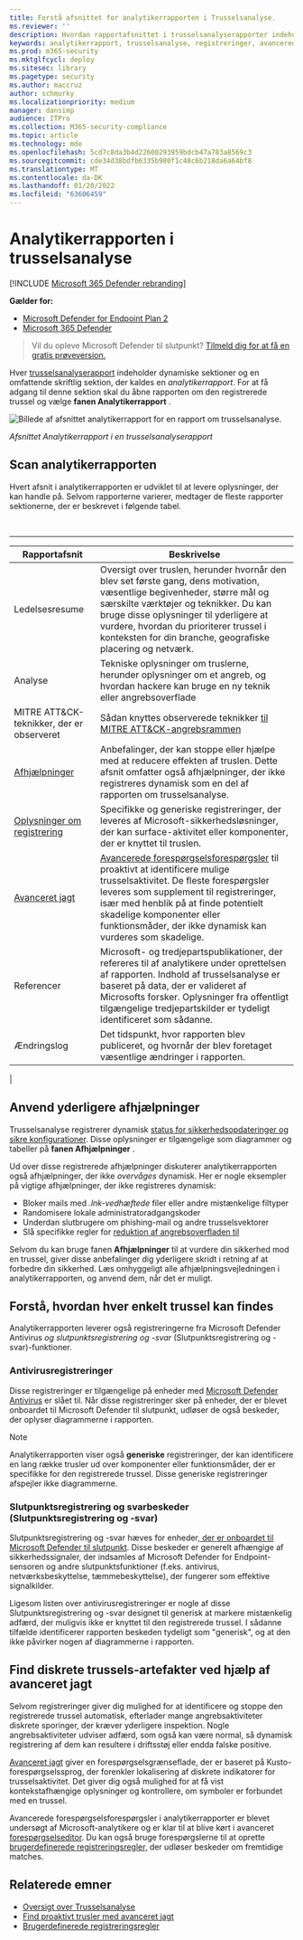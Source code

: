 ```yaml
---
title: Forstå afsnittet for analytikerrapporten i Trusselsanalyse.
ms.reviewer: ''
description: Hvordan rapportafsnittet i trusselsanalyserapporter indeholder oplysninger om trusler, afhjælpning, registreringer, avancerede forespørgselssøgninger og meget mere.
keywords: analytikerrapport, trusselsanalyse, registreringer, avancerede forespørgselsforespørgsler, afhjælpninger,
ms.prod: m365-security
ms.mktglfcycl: deploy
ms.sitesec: library
ms.pagetype: security
ms.author: maccruz
author: schmurky
ms.localizationpriority: medium
manager: dansimp
audience: ITPro
ms.collection: M365-security-compliance
ms.topic: article
ms.technology: mde
ms.openlocfilehash: 5cd7c8da3b4d22600293959bdcb47a783a8569c3
ms.sourcegitcommit: cde34d38bdfb6335b980f1c48c6b218da6a64bf8
ms.translationtype: MT
ms.contentlocale: da-DK
ms.lasthandoff: 01/20/2022
ms.locfileid: "63606459"
---
```

# <a name="the-analyst-report-in-threat-analytics"></a>Analytikerrapporten i trusselsanalyse

[!INCLUDE [Microsoft 365 Defender rebranding](../../includes/microsoft-defender.md)]

**Gælder for:**

- [Microsoft Defender for Endpoint Plan 2](https://go.microsoft.com/fwlink/?linkid=2154037)
- [Microsoft 365 Defender](https://go.microsoft.com/fwlink/?linkid=2118804)

> Vil du opleve Microsoft Defender til slutpunkt? [Tilmeld dig for at få en gratis prøveversion.](https://signup.microsoft.com/create-account/signup?products=7f379fee-c4f9-4278-b0a1-e4c8c2fcdf7e&ru=https://aka.ms/MDEp2OpenTrial?ocid=docs-wdatp-exposedapis-abovefoldlink)

Hver [trusselsanalyserapport](threat-analytics.md) indeholder dynamiske sektioner og en omfattende skriftlig sektion, der kaldes en _analytikerrapport_. For at få adgang til denne sektion skal du åbne rapporten om den registrerede trussel og vælge **fanen Analytikerrapport** .

![Billede af afsnittet analytikerrapport for en rapport om trusselsanalyse.](images/ta-analyst-report-small.png)

_Afsnittet Analytikerrapport i en trusselsanalyserapport_

## <a name="scan-the-analyst-report"></a>Scan analytikerrapporten

Hvert afsnit i analytikerrapporten er udviklet til at levere oplysninger, der kan handle på. Selvom rapporterne varierer, medtager de fleste rapporter sektionerne, der er beskrevet i følgende tabel.

<br>

****

|Rapportafsnit|Beskrivelse|
|---|---|
|Ledelsesresume|Oversigt over truslen, herunder hvornår den blev set første gang, dens motivation, væsentlige begivenheder, større mål og særskilte værktøjer og teknikker. Du kan bruge disse oplysninger til yderligere at vurdere, hvordan du prioriterer trussel i konteksten for din branche, geografiske placering og netværk.|
|Analyse|Tekniske oplysninger om truslerne, herunder oplysninger om et angreb, og hvordan hackere kan bruge en ny teknik eller angrebsoverflade|
|MITRE ATT&CK-teknikker, der er observeret|Sådan knyttes observerede teknikker [til MITRE ATT&CK-angrebsrammen](https://attack.mitre.org/)|
|[Afhjælpninger](#apply-additional-mitigations)|Anbefalinger, der kan stoppe eller hjælpe med at reducere effekten af truslen. Dette afsnit omfatter også afhjælpninger, der ikke registreres dynamisk som en del af rapporten om trusselsanalyse.|
|[Oplysninger om registrering](#understand-how-each-threat-can-be-detected)|Specifikke og generiske registreringer, der leveres af Microsoft-sikkerhedsløsninger, der kan surface-aktivitet eller komponenter, der er knyttet til truslen.|
|[Avanceret jagt](#find-subtle-threat-artifacts-using-advanced-hunting)|[Avancerede forespørgselsforespørgsler](advanced-hunting-overview.md) til proaktivt at identificere mulige trusselsaktivitet. De fleste forespørgsler leveres som supplement til registreringer, især med henblik på at finde potentielt skadelige komponenter eller funktionsmåder, der ikke dynamisk kan vurderes som skadelige.|
|Referencer|Microsoft- og tredjepartspublikationer, der refereres til af analytikere under oprettelsen af rapporten. Indhold af trusselsanalyse er baseret på data, der er valideret af Microsofts forsker. Oplysninger fra offentligt tilgængelige tredjepartskilder er tydeligt identificeret som sådanne.|
|Ændringslog|Det tidspunkt, hvor rapporten blev publiceret, og hvornår der blev foretaget væsentlige ændringer i rapporten.|
|

## <a name="apply-additional-mitigations"></a>Anvend yderligere afhjælpninger

Trusselsanalyse registrerer dynamisk [status for sikkerhedsopdateringer og sikre konfigurationer](threat-analytics.md#mitigations-review-list-of-mitigations-and-the-status-of-your-devices). Disse oplysninger er tilgængelige som diagrammer og tabeller på **fanen Afhjælpninger** .

Ud over disse registrerede afhjælpninger diskuterer analytikerrapporten også afhjælpninger, der ikke _overvåges_ dynamisk. Her er nogle eksempler på vigtige afhjælpninger, der ikke registreres dynamisk:

- Bloker mails med _.lnk-vedhæftede_ filer eller andre mistænkelige filtyper
- Randomisere lokale administratoradgangskoder
- Underdan slutbrugere om phishing-mail og andre trusselsvektorer
- Slå specifikke regler for [reduktion af angrebsoverfladen til](attack-surface-reduction.md)

Selvom du kan bruge fanen **Afhjælpninger** til at vurdere din sikkerhed mod en trussel, giver disse anbefalinger dig yderligere skridt i retning af at forbedre din sikkerhed. Læs omhyggeligt alle afhjælpningsvejledningen i analytikerrapporten, og anvend dem, når det er muligt.

## <a name="understand-how-each-threat-can-be-detected"></a>Forstå, hvordan hver enkelt trussel kan findes

Analytikerrapporten leverer også registreringerne fra Microsoft Defender Antivirus _og slutpunktsregistrering og -svar_ (Slutpunktsregistrering og -svar)-funktioner.

### <a name="antivirus-detections"></a>Antivirusregistreringer

Disse registreringer er tilgængelige på enheder med [Microsoft Defender Antivirus](/windows/security/threat-protection/microsoft-defender-antivirus/microsoft-defender-antivirus-in-windows-10) er slået til. Når disse registreringer sker på enheder, der er blevet onboardet til Microsoft Defender til slutpunkt, udløser de også beskeder, der oplyser diagrammerne i rapporten.

> [!NOTE]
> Analytikerrapporten viser også **generiske** registreringer, der kan identificere en lang række trusler ud over komponenter eller funktionsmåder, der er specifikke for den registrerede trussel. Disse generiske registreringer afspejler ikke diagrammerne.

### <a name="endpoint-detection-and-response-edr-alerts"></a>Slutpunktsregistrering og svarbeskeder (Slutpunktsregistrering og -svar)

Slutpunktsregistrering og -svar hæves for enheder[, der er onboardet til Microsoft Defender til slutpunkt](onboard-configure.md). Disse beskeder er generelt afhængige af sikkerhedssignaler, der indsamles af Microsoft Defender for Endpoint-sensoren og andre slutpunktsfunktioner (f.eks. antivirus, netværksbeskyttelse, tæmmebeskyttelse), der fungerer som effektive signalkilder.

Ligesom listen over antivirusregistreringer er nogle af disse Slutpunktsregistrering og -svar designet til generisk at markere mistænkelig adfærd, der muligvis ikke er knyttet til den registrerede trussel. I sådanne tilfælde identificerer rapporten beskeden tydeligt som "generisk", og at den ikke påvirker nogen af diagrammerne i rapporten.

## <a name="find-subtle-threat-artifacts-using-advanced-hunting"></a>Find diskrete trussels-artefakter ved hjælp af avanceret jagt

Selvom registreringer giver dig mulighed for at identificere og stoppe den registrerede trussel automatisk, efterlader mange angrebsaktiviteter diskrete sporinger, der kræver yderligere inspektion. Nogle angrebsaktiviteter udviser adfærd, som også kan være normal, så dynamisk registrering af dem kan resultere i driftsstøj eller endda falske positive.

[Avanceret jagt](advanced-hunting-overview.md) giver en forespørgselsgrænseflade, der er baseret på Kusto-forespørgselssprog, der forenkler lokalisering af diskrete indikatorer for trusselsaktivitet. Det giver dig også mulighed for at få vist kontekstafhængige oplysninger og kontrollere, om symboler er forbundet med en trussel.

Avancerede forespørgselsforespørgsler i analytikerrapporter er blevet undersøgt af Microsoft-analytikere og er klar til at blive kørt i avanceret [forespørgselseditor](https://security.microsoft.com/advanced-hunting). Du kan også bruge forespørgslerne til at oprette [brugerdefinerede registreringsregler,](custom-detection-rules.md) der udløser beskeder om fremtidige matches.

## <a name="related-topics"></a>Relaterede emner

- [Oversigt over Trusselsanalyse](threat-analytics.md)
- [Find proaktivt trusler med avanceret jagt](advanced-hunting-overview.md)
- [Brugerdefinerede registreringsregler](custom-detection-rules.md)
